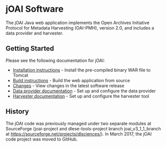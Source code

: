 # jOAI Software

The jOAI Java web application implements the Open Archives Initiative Protocol for Metadata Harvesting (OAI-PMH), version 2.0,
and includes a data provider and harvester.

## Getting Started

Please see the following documentation for jOAI:
- [Installation instructions](web/docs/INSTALL.txt) - Install the pre-compiled binary WAR file to Tomcat
- [Build instructions](web/docs/BUILD_INSTRUCTIONS.txt) - Build the web application from source
- [Changes](web/docs/CHANGES.txt) - View changes in the latest software release
- [Data provider documentation](https://uc.dls.ucar.edu/joai/docs/provider.jsp) - Set up and configure the data provider
- [Harvester documentation](https://uc.dls.ucar.edu/joai/docs/harvester.jsp) - Set up and configure the harvester tool

## History

The jOAI code was previously managed under two separate modules at SourceForge 
(joai-project and dlese-tools-project branch joai_v3_1_1_branch at 
https://sourceforge.net/projects/dlsciences/).
In March 2017, the jOAI code project was moved to GitHub.


